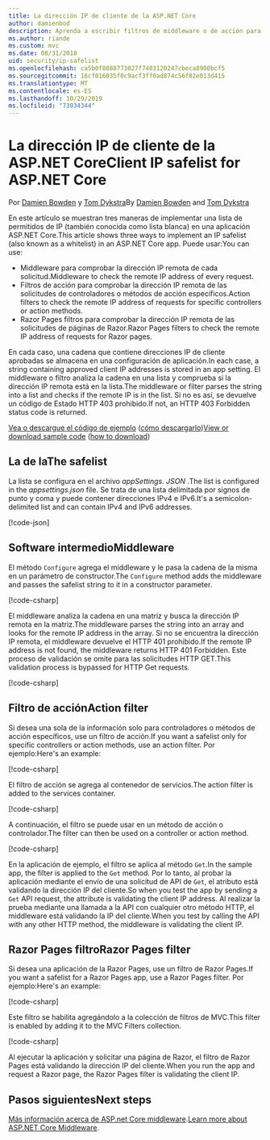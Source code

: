 ```yaml
---
title: La dirección IP de cliente de la ASP.NET Core
author: damienbod
description: Aprenda a escribir filtros de middleware o de acción para validar direcciones IP remotas en una lista de direcciones IP aprobadas.
ms.author: riande
ms.custom: mvc
ms.date: 08/31/2018
uid: security/ip-safelist
ms.openlocfilehash: ca5b0f8088773027f7403120247cbeca8900bcf5
ms.sourcegitcommit: 16cf016035f0c9acf3ff0ad874c56f82e013d415
ms.translationtype: MT
ms.contentlocale: es-ES
ms.lasthandoff: 10/29/2019
ms.locfileid: "73034344"
---
```

# <a name="client-ip-safelist-for-aspnet-core"></a><span data-ttu-id="0614c-103">La dirección IP de cliente de la ASP.NET Core</span><span class="sxs-lookup"><span data-stu-id="0614c-103">Client IP safelist for ASP.NET Core</span></span>

<span data-ttu-id="0614c-104">Por [Damien Bowden](https://twitter.com/damien_bod) y [Tom Dykstra](https://github.com/tdykstra)</span><span class="sxs-lookup"><span data-stu-id="0614c-104">By [Damien Bowden](https://twitter.com/damien_bod) and [Tom Dykstra](https://github.com/tdykstra)</span></span>
 
<span data-ttu-id="0614c-105">En este artículo se muestran tres maneras de implementar una lista de permitidos de IP (también conocida como lista blanca) en una aplicación ASP.NET Core.</span><span class="sxs-lookup"><span data-stu-id="0614c-105">This article shows three ways to implement an IP safelist (also known as a whitelist) in an ASP.NET Core app.</span></span> <span data-ttu-id="0614c-106">Puede usar:</span><span class="sxs-lookup"><span data-stu-id="0614c-106">You can use:</span></span>

* <span data-ttu-id="0614c-107">Middleware para comprobar la dirección IP remota de cada solicitud.</span><span class="sxs-lookup"><span data-stu-id="0614c-107">Middleware to check the remote IP address of every request.</span></span>
* <span data-ttu-id="0614c-108">Filtros de acción para comprobar la dirección IP remota de las solicitudes de controladores o métodos de acción específicos.</span><span class="sxs-lookup"><span data-stu-id="0614c-108">Action filters to check the remote IP address of requests for specific controllers or action methods.</span></span>
* <span data-ttu-id="0614c-109">Razor Pages filtros para comprobar la dirección IP remota de las solicitudes de páginas de Razor.</span><span class="sxs-lookup"><span data-stu-id="0614c-109">Razor Pages filters to check the remote IP address of requests for Razor pages.</span></span>

<span data-ttu-id="0614c-110">En cada caso, una cadena que contiene direcciones IP de cliente aprobadas se almacena en una configuración de aplicación.</span><span class="sxs-lookup"><span data-stu-id="0614c-110">In each case, a string containing approved client IP addresses is stored in an app setting.</span></span> <span data-ttu-id="0614c-111">El middleware o filtro analiza la cadena en una lista y comprueba si la dirección IP remota está en la lista.</span><span class="sxs-lookup"><span data-stu-id="0614c-111">The middleware or filter parses the string into a list and checks if the remote IP is in the list.</span></span> <span data-ttu-id="0614c-112">Si no es así, se devuelve un código de Estado HTTP 403 prohibido.</span><span class="sxs-lookup"><span data-stu-id="0614c-112">If not, an HTTP 403 Forbidden status code is returned.</span></span>

<span data-ttu-id="0614c-113">[Vea o descargue el código de ejemplo](https://github.com/aspnet/AspNetCore.Docs/tree/master/aspnetcore/security/ip-safelist/samples/2.x/ClientIpAspNetCore) ([cómo descargarlo](xref:index#how-to-download-a-sample))</span><span class="sxs-lookup"><span data-stu-id="0614c-113">[View or download sample code](https://github.com/aspnet/AspNetCore.Docs/tree/master/aspnetcore/security/ip-safelist/samples/2.x/ClientIpAspNetCore) ([how to download](xref:index#how-to-download-a-sample))</span></span>

## <a name="the-safelist"></a><span data-ttu-id="0614c-114">La de la</span><span class="sxs-lookup"><span data-stu-id="0614c-114">The safelist</span></span>

<span data-ttu-id="0614c-115">La lista se configura en el archivo *appSettings. JSON* .</span><span class="sxs-lookup"><span data-stu-id="0614c-115">The list is configured in the *appsettings.json* file.</span></span> <span data-ttu-id="0614c-116">Se trata de una lista delimitada por signos de punto y coma y puede contener direcciones IPv4 e IPv6.</span><span class="sxs-lookup"><span data-stu-id="0614c-116">It's a semicolon-delimited list and can contain IPv4 and IPv6 addresses.</span></span>

[!code-json[](ip-safelist/samples/2.x/ClientIpAspNetCore/appsettings.json?highlight=2)]

## <a name="middleware"></a><span data-ttu-id="0614c-117">Software intermedio</span><span class="sxs-lookup"><span data-stu-id="0614c-117">Middleware</span></span>

<span data-ttu-id="0614c-118">El método `Configure` agrega el middleware y le pasa la cadena de la misma en un parámetro de constructor.</span><span class="sxs-lookup"><span data-stu-id="0614c-118">The `Configure` method adds the middleware and passes the safelist string to it in a constructor parameter.</span></span>

[!code-csharp[](ip-safelist/samples/2.x/ClientIpAspNetCore/Startup.cs?name=snippet_Configure&highlight=10)]

<span data-ttu-id="0614c-119">El middleware analiza la cadena en una matriz y busca la dirección IP remota en la matriz.</span><span class="sxs-lookup"><span data-stu-id="0614c-119">The middleware parses the string into an array and looks for the remote IP address in the array.</span></span> <span data-ttu-id="0614c-120">Si no se encuentra la dirección IP remota, el middleware devuelve el HTTP 401 prohibido.</span><span class="sxs-lookup"><span data-stu-id="0614c-120">If the remote IP address is not found, the middleware returns HTTP 401 Forbidden.</span></span> <span data-ttu-id="0614c-121">Este proceso de validación se omite para las solicitudes HTTP GET.</span><span class="sxs-lookup"><span data-stu-id="0614c-121">This validation process is bypassed for HTTP Get requests.</span></span>

[!code-csharp[](ip-safelist/samples/2.x/ClientIpAspNetCore/AdminSafeListMiddleware.cs?name=snippet_ClassOnly)]

## <a name="action-filter"></a><span data-ttu-id="0614c-122">Filtro de acción</span><span class="sxs-lookup"><span data-stu-id="0614c-122">Action filter</span></span>

<span data-ttu-id="0614c-123">Si desea una sola de la información solo para controladores o métodos de acción específicos, use un filtro de acción.</span><span class="sxs-lookup"><span data-stu-id="0614c-123">If you want a safelist only for specific controllers or action methods, use an action filter.</span></span> <span data-ttu-id="0614c-124">Por ejemplo:</span><span class="sxs-lookup"><span data-stu-id="0614c-124">Here's an example:</span></span> 

[!code-csharp[](ip-safelist/samples/2.x/ClientIpAspNetCore/Filters/ClientIpCheckFilter.cs)]

<span data-ttu-id="0614c-125">El filtro de acción se agrega al contenedor de servicios.</span><span class="sxs-lookup"><span data-stu-id="0614c-125">The action filter is added to the services container.</span></span>

[!code-csharp[](ip-safelist/samples/2.x/ClientIpAspNetCore/Startup.cs?name=snippet_ConfigureServices&highlight=3)]

<span data-ttu-id="0614c-126">A continuación, el filtro se puede usar en un método de acción o controlador.</span><span class="sxs-lookup"><span data-stu-id="0614c-126">The filter can then be used on a controller or action method.</span></span>

[!code-csharp[](ip-safelist/samples/2.x/ClientIpAspNetCore/Controllers/ValuesController.cs?name=snippet_Filter&highlight=1)]

<span data-ttu-id="0614c-127">En la aplicación de ejemplo, el filtro se aplica al método `Get`.</span><span class="sxs-lookup"><span data-stu-id="0614c-127">In the sample app, the filter is applied to the `Get` method.</span></span> <span data-ttu-id="0614c-128">Por lo tanto, al probar la aplicación mediante el envío de una solicitud de API de `Get`, el atributo está validando la dirección IP del cliente.</span><span class="sxs-lookup"><span data-stu-id="0614c-128">So when you test the app by sending a `Get` API request, the attribute is validating the client IP address.</span></span> <span data-ttu-id="0614c-129">Al realizar la prueba mediante una llamada a la API con cualquier otro método HTTP, el middleware está validando la IP del cliente.</span><span class="sxs-lookup"><span data-stu-id="0614c-129">When you test by calling the API with any other HTTP method, the middleware is validating the client IP.</span></span>

## <a name="razor-pages-filter"></a><span data-ttu-id="0614c-130">Razor Pages filtro</span><span class="sxs-lookup"><span data-stu-id="0614c-130">Razor Pages filter</span></span> 

<span data-ttu-id="0614c-131">Si desea una aplicación de la Razor Pages, use un filtro de Razor Pages.</span><span class="sxs-lookup"><span data-stu-id="0614c-131">If you want a safelist for a Razor Pages app, use a Razor Pages filter.</span></span> <span data-ttu-id="0614c-132">Por ejemplo:</span><span class="sxs-lookup"><span data-stu-id="0614c-132">Here's an example:</span></span> 

[!code-csharp[](ip-safelist/samples/2.x/ClientIpAspNetCore/Filters/ClientIpCheckPageFilter.cs)]

<span data-ttu-id="0614c-133">Este filtro se habilita agregándolo a la colección de filtros de MVC.</span><span class="sxs-lookup"><span data-stu-id="0614c-133">This filter is enabled by adding it to the MVC Filters collection.</span></span>

[!code-csharp[](ip-safelist/samples/2.x/ClientIpAspNetCore/Startup.cs?name=snippet_ConfigureServices&highlight=7-9)]

<span data-ttu-id="0614c-134">Al ejecutar la aplicación y solicitar una página de Razor, el filtro de Razor Pages está validando la dirección IP del cliente.</span><span class="sxs-lookup"><span data-stu-id="0614c-134">When you run the app and request a Razor page, the Razor Pages filter is validating the client IP.</span></span>

## <a name="next-steps"></a><span data-ttu-id="0614c-135">Pasos siguientes</span><span class="sxs-lookup"><span data-stu-id="0614c-135">Next steps</span></span>

<span data-ttu-id="0614c-136">[Más información acerca de ASP.net Core middleware](xref:fundamentals/middleware/index).</span><span class="sxs-lookup"><span data-stu-id="0614c-136">[Learn more about ASP.NET Core Middleware](xref:fundamentals/middleware/index).</span></span>
